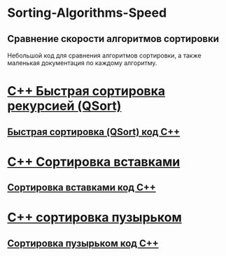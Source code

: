 # Sorting-Algorithms-Speed
## Сравнение скорости алгоритмов сортировки

Небольшой код для сравнения алгоритмов сортировки, а также маленькая документация по каждому алгоритму.


# [C++ Быстрая сортировка рекурсией (QSort)](https://github.com/By-Vasiliy/SAS/blob/develop/Documentation/QuickSort.md)
## [Быстрая сортировка (QSort) код C++](https://github.com/By-Vasiliy/SAS/blob/develop/Documentation/QuickSort.md#Быстрая-сортировка-qsort-код-c)


# [С++ Сортировка вставками](https://github.com/By-Vasiliy/SAS/blob/develop/Documentation/InsertionSort.md)
## [Сортировка вставками код C++](https://github.com/By-Vasiliy/SAS/blob/develop/Documentation/InsertionSort.md#Сортировка-вставками-код-c)


# [С++ сортировка пузырьком](https://github.com/By-Vasiliy/SAS/blob/develop/Documentation/BubbleSort.md)
## [Сортировка пузырьком код C++](https://github.com/By-Vasiliy/SAS/blob/develop/Documentation/BubbleSort.md#Сортировка-пузырьком-код-c)
